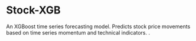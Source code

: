 # Stock-XGB
An XGBoost time series forecasting model. Predicts stock price movements based on time series momentum and technical indicators. . 
